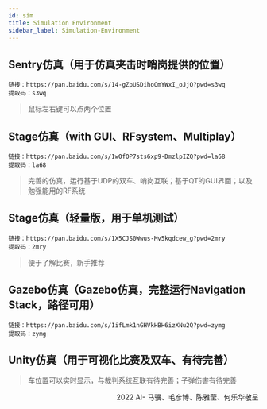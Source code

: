 ```yaml
---
id: sim
title: Simulation Environment
sidebar_label: Simulation-Environment
---
```


## Sentry仿真（用于仿真夹击时哨岗提供的位置）

    链接：https://pan.baidu.com/s/14-gZpUSDihoOmYWxI_oJjQ?pwd=s3wq 
    提取码：s3wq
> 鼠标左右键可以点两个位置

## Stage仿真（with GUI、RFsystem、Multiplay）

    链接：https://pan.baidu.com/s/1wOfOP7sts6xp9-DmzlpIZQ?pwd=la68 
    提取码：la68

> 完善的仿真，运行基于UDP的双车、哨岗互联；基于QT的GUI界面；以及勉强能用的RF系统

## Stage仿真（轻量版，用于单机测试）

    链接：https://pan.baidu.com/s/1X5CJS0Wwus-Mv5kqdcew_g?pwd=2mry 
    提取码：2mry

> 便于了解比赛，新手推荐

## Gazebo仿真（Gazebo仿真，完整运行Navigation Stack，路径可用）

    链接：https://pan.baidu.com/s/1ifLmk1nGHVkHBH6izXNu2Q?pwd=zymg 
    提取码：zymg

## Unity仿真（用于可视化比赛及双车、有待完善）
> 车位置可以实时显示，与裁判系统互联有待完善；子弹伤害有待完善

<div style="text-align: right"> 2022 AI- 马骥、毛彦博、陈雅莹、何乐华敬呈  </div>